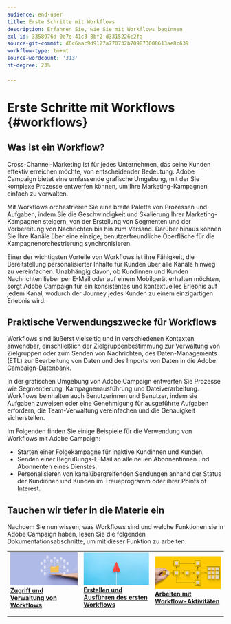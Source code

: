 ```yaml
---
audience: end-user
title: Erste Schritte mit Workflows
description: Erfahren Sie, wie Sie mit Workflows beginnen
exl-id: 3358976d-0e7e-41c3-8bf2-d3315226c2fa
source-git-commit: d6c6aac9d9127a770732b709873008613ae8c639
workflow-type: tm+mt
source-wordcount: '313'
ht-degree: 23%

---
```


# Erste Schritte mit Workflows {#workflows}

## Was ist ein Workflow?

Cross-Channel-Marketing ist für jedes Unternehmen, das seine Kunden effektiv erreichen möchte, von entscheidender Bedeutung. Adobe Campaign bietet eine umfassende grafische Umgebung, mit der Sie komplexe Prozesse entwerfen können, um Ihre Marketing-Kampagnen einfach zu verwalten.

Mit Workflows orchestrieren Sie eine breite Palette von Prozessen und Aufgaben, indem Sie die Geschwindigkeit und Skalierung Ihrer Marketing-Kampagnen steigern, von der Erstellung von Segmenten und der Vorbereitung von Nachrichten bis hin zum Versand. Darüber hinaus können Sie Ihre Kanäle über eine einzige, benutzerfreundliche Oberfläche für die Kampagnenorchestrierung synchronisieren.

Einer der wichtigsten Vorteile von Workflows ist ihre Fähigkeit, die Bereitstellung personalisierter Inhalte für Kunden über alle Kanäle hinweg zu vereinfachen. Unabhängig davon, ob Kundinnen und Kunden Nachrichten lieber per E-Mail oder auf einem Mobilgerät erhalten möchten, sorgt Adobe Campaign für ein konsistentes und kontextuelles Erlebnis auf jedem Kanal, wodurch der Journey jedes Kunden zu einem einzigartigen Erlebnis wird.

## Praktische Verwendungszwecke für Workflows

Workflows sind äußerst vielseitig und in verschiedenen Kontexten anwendbar, einschließlich der Zielgruppenbestimmung zur Verwaltung von Zielgruppen oder zum Senden von Nachrichten, des Daten-Managements (ETL) zur Bearbeitung von Daten und des Imports von Daten in die Adobe Campaign-Datenbank.

In der grafischen Umgebung von Adobe Campaign entwerfen Sie Prozesse wie Segmentierung, Kampagnenausführung und Dateiverarbeitung. Workflows beinhalten auch Benutzerinnen und Benutzer, indem sie Aufgaben zuweisen oder eine Genehmigung für ausgeführte Aufgaben erfordern, die Team-Verwaltung vereinfachen und die Genauigkeit sicherstellen.

Im Folgenden finden Sie einige Beispiele für die Verwendung von Workflows mit Adobe Campaign:

* Starten einer Folgekampagne für inaktive Kundinnen und Kunden,
* Senden einer Begrüßungs-E-Mail an alle neuen Abonnentinnen und Abonnenten eines Dienstes,
* Personalisieren von kanalübergreifenden Sendungen anhand der Status der Kundinnen und Kunden im Treueprogramm oder ihrer Points of Interest.

## Tauchen wir tiefer in die Materie ein

Nachdem Sie nun wissen, was Workflows sind und welche Funktionen sie in Adobe Campaign haben, lesen Sie die folgenden Dokumentationsabschnitte, um mit dieser Funktion zu arbeiten.

<table style="table-layout:fixed"><tr style="border: 0;">
<td>
<a href="access-monitor.md">
<img alt="Zugriff und Verwaltung von Workflows" src="assets/do-not-localize/workflow-access.jpeg">
</a>
<div>
<a href="access-monitor.md"><strong>Zugriff und Verwaltung von Workflows</strong></a>
</div>
<p>
</td>
<td>
<a href="create-workflow.md">
<img alt="Erstellen und Ausführen des ersten Workflows" src="assets/do-not-localize/workflow-create.jpeg">
</a>
<div><a href="create-workflow.md"><strong>Erstellen und Ausführen des ersten Workflows</strong>
</div>
<p>
</td>
<td>
<a href="activities/about-activities.md">
<img alt="Arbeiten mit Workflow-Aktivitäten" src="assets/do-not-localize/workflow-activities.jpeg">
</a>
<div>
<a href="activities/about-activities.md"><strong>Arbeiten mit Workflow-Aktivitäten</strong></a>
</div>
<p></td>
</tr></table>